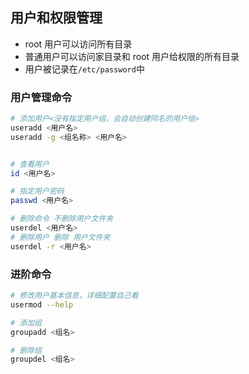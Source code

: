 ## 用户和权限管理

- root 用户可以访问所有目录
- 普通用户可以访问家目录和 root 用户给权限的所有目录
- 用户被记录在`/etc/password`中

### 用户管理命令

```bash
# 添加用户<没有指定用户组，会自动创建同名的用户组>
useradd <用户名>
useradd -g <组名称> <用户名>


# 查看用户
id <用户名>

# 指定用户密码
passwd <用户名>

# 删除命令 不删除用户文件夹
userdel <用户名>
# 删除用户 删除 用户文件夹
userdel -r <用户名>
```

### 进阶命令

```bash
# 修改用户基本信息，详细配置自己看
usermod --help

# 添加组
groupadd <组名>

# 删除组
groupdel <组名>
```
